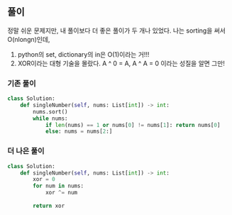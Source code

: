 ## 풀이

정말 쉬운 문제지만, 내 풀이보다 더 좋은 풀이가 두 개나 있었다. 나는 sorting을 써서 O(nlongn)인데,  

1. python의 set, dictionary의 in은 O(1)이라는 거!!!
2. XOR이라는 대형 기술을 몰랐다. A ^ 0 = A, A ^ A = 0 이라는 성질을 알면 그만!  

### 기존 풀이
```python
class Solution:
    def singleNumber(self, nums: List[int]) -> int:
        nums.sort()
        while nums:
            if len(nums) == 1 or nums[0] != nums[1]: return nums[0]
            else: nums = nums[2:]
```

### 더 나은 풀이
```python
class Solution:
    def singleNumber(self, nums: List[int]) -> int:
        xor = 0
        for num in nums:
            xor ^= num
        
        return xor
```
